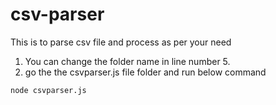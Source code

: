 # csv-parser
This is to parse csv file and process as per your need

1. You can change the folder name in line number 5.
2. go the the csvparser.js file folder and run below command
```
node csvparser.js
```

